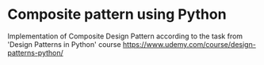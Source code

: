 # Composite pattern using Python
Implementation of Composite Design Pattern according to the task from 'Design Patterns in Python' course
https://www.udemy.com/course/design-patterns-python/
